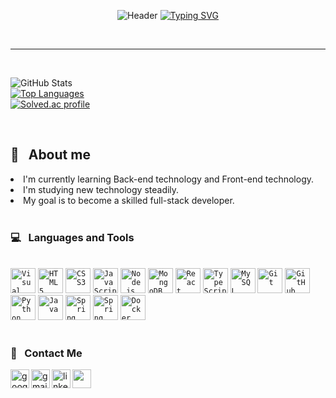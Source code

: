 <div align="center">
  
![Header](https://capsule-render.vercel.app/api?type=waving&color=4E88F7&text=&animation=twinkling&height=80)
[![Typing SVG](https://readme-typing-svg.demolab.com?font=Playball&size=35&pause=1000&color=4E88F7&center=true&vCenter=true&width=435&lines=Welcome+to+My+Github!%20👋)](https://git.io/typing-svg)

</div>

<br>
<hr>
<br>
  
![GitHub Stats](https://github-readme-stats.vercel.app/api?username=dodam24&layout=compact&theme=tokyonight&hide_border=false&show_icons=true)<br>
[![Top Languages](https://github-readme-stats.vercel.app/api/top-langs/?username=dodam24&layout=compact&theme=tokyonight&hide_border=false)](https://github.com/metleeha)<br>
[![Solved.ac profile](http://mazassumnida.wtf/api/v2/generate_badge?boj=dam24)](https://solved.ac/dam24)

<br>

## 💬 &nbsp; About me

<li> I'm currently learning Back-end technology and Front-end technology.</li>
<li> I'm studying new technology steadily.</li>
<li> My goal is to become a skilled full-stack developer.</li>
    
<br>

### 💻 &nbsp; Languages and Tools
<!--
<div>
  <img src="https://img.shields.io/badge/React-444444?style=flat-square&amp;logo=React">
  <img src="https://img.shields.io/badge/JavaScript-%23323330.svg?style=flat-square&amp;logo=JavaScript&amp;logoColor=%23F7DF1E">
  <img src="https://img.shields.io/badge/TypeScript-3178C6?style=flat-square&logo=TypeScript&logoColor=white"/>
  <img src="https://img.shields.io/badge/Node.js-339933?style=flat-square&logo=Node.js&logoColor=white"/>
  <img src="https://img.shields.io/badge/Java-007396?style=flat-square&amp;logo=CoffeeScript&amp;logoColor=white">
  <img src="https://img.shields.io/badge/Python-3776AB?style=flat-square&amp;logo=Python&amp;logoColor=FFDD54">
  <img src="https://img.shields.io/badge/Spring-6DB33F?style=flat-square&amp;logo=Spring&amp;logoColor=white">
  <img src="https://img.shields.io/badge/Git-F05032?style=flat-square&amp;logo=git&amp;logoColor=white">
  <img src="https://img.shields.io/badge/Docker-2496ED?style=flat-square&amp;logo=Docker&amp;logoColor=white">
  <img src="https://img.shields.io/badge/Kubernetes-326CE5?style=flat-square&amp;logo=Kubernetes&amp;logoColor=white">
</div>
-->

<br>
<code><img alt="Visual Studio Code" height="40" src="https://img.icons8.com/fluency/48/visual-studio-code-2019.png"></code>
<code><img alt="HTML5" height="40" src="https://user-images.githubusercontent.com/47877911/88288770-3421aa80-cd2f-11ea-9972-ab7e1ac2b89d.png"></code>
<code><img alt="CSS3" height="40" src="https://user-images.githubusercontent.com/47877911/88288764-31bf5080-cd2f-11ea-9291-24a90a43acc9.png"></code>
<code><img alt="JavaScript" height="40" src="https://user-images.githubusercontent.com/47877911/88287732-af825c80-cd2d-11ea-9a56-bf85549e3fc4.png"></code>
<code><img alt="Node.js" height="40" src="https://user-images.githubusercontent.com/47877911/107959050-322e7a00-6fe6-11eb-8e45-05150bf215a4.png"></code>
<code><img alt="MongoDB" height="40" src="https://user-images.githubusercontent.com/47877911/88288497-d42b0400-cd2e-11ea-819f-e2fa50f5e60b.png"></code>
<code><img alt="React" height="40" src="https://noticon-static.tammolo.com/dgggcrkxq/image/upload/v1567003547/noticon/skjx2bjr7yjqybwxmoxc.png"></code>
<code><img alt="TypeScript" height="40" src="https://user-images.githubusercontent.com/47877911/107913658-2c17a980-6fa4-11eb-854b-d85d0a0a9148.png"></code>
<!-- <code><img alt="SQL" height="40" src="https://user-images.githubusercontent.com/47877911/107957983-b849c100-6fe4-11eb-93e5-ac4f5fb905b5.png"></code> -->
<code><img alt="MySQL" height="40" src="https://noticon-static.tammolo.com/dgggcrkxq/image/upload/v1566913591/noticon/e2bd9zw78n6zw6his4bd.png"></code>
<code><img alt="Git" height="40" src="https://noticon-static.tammolo.com/dgggcrkxq/image/upload/v1566913419/noticon/xf9bevlrgugi7xj6xkhp.png"></code>
<!-- <code><img alt="Git-B" height="40" src="https://raw.githubusercontent.com/github/explore/80688e429a7d4ef2fca1e82350fe8e3517d3494d/topics/git/git.png"></code> -->
<code><img alt="GitHub" height="40" src="https://noticon-static.tammolo.com/dgggcrkxq/image/upload/v1567128822/noticon/osiivsvhnu4nt8doquo0.png"></code>
<!-- <code><img alt="Markdown" height="40" src="https://noticon-static.tammolo.com/dgggcrkxq/image/upload/v1655690557/noticon/je3teqka1n3i4cjsofj1.png"></code> -->
<code><img alt="Python" height="40" src="https://noticon-static.tammolo.com/dgggcrkxq/image/upload/v1566791609/noticon/nen1y11gazeqhejw7nm1.png"></code>
<code><img alt="Java" height="40" src="https://noticon-static.tammolo.com/dgggcrkxq/image/upload/v1629972500/noticon/htwpjnfc0hlr1teypbjo.png"></code>
<code><img alt="Spring" height="40" src="https://noticon-static.tammolo.com/dgggcrkxq/image/upload/v1566778017/noticon/ytjm1rralodyhvuggrpu.png"></code>
<code><img alt="Spring Boot" height="40" src="https://noticon-static.tammolo.com/dgggcrkxq/image/upload/v1583139980/noticon/vtzecmjzn39cifnjtonx.png"></code>
<code><img alt="Docker" height="40" src="https://img.icons8.com/color/48/docker.png"></code>
<!-- <code><img alt="Docker-B" height="40" src="https://noticon-static.tammolo.com/dgggcrkxq/image/upload/v1566913282/noticon/xyzfawahazvkwiyje7it.png"></code> -->
<!-- <code><img alt="Kubernetes" height="40" src="https://noticon-static.tammolo.com/dgggcrkxq/image/upload/v1566915673/noticon/gbjcnilojtgjlxxwe6xk.png"></code> -->
<br>

<br>

### 📨 &nbsp; Contact Me

<img align="left" width="30px" src="https://img.icons8.com/color/48/google-blog-search.png" alt="google-blog-search"/>
<img align="left" width="30px" src="https://img.icons8.com/color/48/gmail-new.png" alt="gmail-new"/>
<img align="left" width="30px" src="https://img.icons8.com/color/48/linkedin.png" alt="linkedin"/>
<img align="left" width="30px" src="https://img.icons8.com/color/48/000000/instagram-new--v2.png" />
